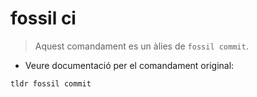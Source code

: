 # fossil ci

> Aquest comandament es un àlies de `fossil commit`.

- Veure documentació per el comandament original:

`tldr fossil commit`
